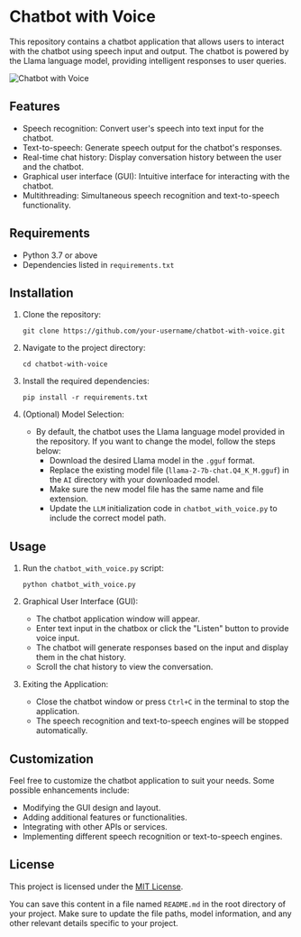 # Chatbot with Voice

This repository contains a chatbot application that allows users to interact with the chatbot using speech input and output. The chatbot is powered by the Llama language model, providing intelligent responses to user queries.

![Chatbot with Voice](chatbot_with_voice.png)

## Features

- Speech recognition: Convert user's speech into text input for the chatbot.
- Text-to-speech: Generate speech output for the chatbot's responses.
- Real-time chat history: Display conversation history between the user and the chatbot.
- Graphical user interface (GUI): Intuitive interface for interacting with the chatbot.
- Multithreading: Simultaneous speech recognition and text-to-speech functionality.

## Requirements

- Python 3.7 or above
- Dependencies listed in `requirements.txt`

## Installation

1. Clone the repository:

   ```shell
   git clone https://github.com/your-username/chatbot-with-voice.git
   ```

2. Navigate to the project directory:

   ```shell
   cd chatbot-with-voice
   ```

3. Install the required dependencies:

   ```shell
   pip install -r requirements.txt
   ```

4. (Optional) Model Selection:

   - By default, the chatbot uses the Llama language model provided in the repository. If you want to change the model, follow the steps below:
     - Download the desired Llama model in the `.gguf` format.
     - Replace the existing model file (`llama-2-7b-chat.Q4_K_M.gguf`) in the `AI` directory with your downloaded model.
     - Make sure the new model file has the same name and file extension.
     - Update the `LLM` initialization code in `chatbot_with_voice.py` to include the correct model path.

## Usage

1. Run the `chatbot_with_voice.py` script:

   ```shell
   python chatbot_with_voice.py
   ```

2. Graphical User Interface (GUI):

   - The chatbot application window will appear.
   - Enter text input in the chatbox or click the "Listen" button to provide voice input.
   - The chatbot will generate responses based on the input and display them in the chat history.
   - Scroll the chat history to view the conversation.

3. Exiting the Application:
   - Close the chatbot window or press `Ctrl+C` in the terminal to stop the application.
   - The speech recognition and text-to-speech engines will be stopped automatically.

## Customization

Feel free to customize the chatbot application to suit your needs. Some possible enhancements include:

- Modifying the GUI design and layout.
- Adding additional features or functionalities.
- Integrating with other APIs or services.
- Implementing different speech recognition or text-to-speech engines.

## License

This project is licensed under the [MIT License](LICENSE).

You can save this content in a file named `README.md` in the root directory of your project. Make sure to update the file paths, model information, and any other relevant details specific to your project.
